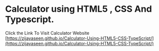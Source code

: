 # Calculator using HTML5 , CSS And Typescript.

Click the Link To Visit Calculator Website [https://zijayaseen.github.io/Calculator-Using-HTML5-CSS-TypeScript/](https://zijayaseen.github.io/Calculator-Using-HTML5-CSS-TypeScript/)
